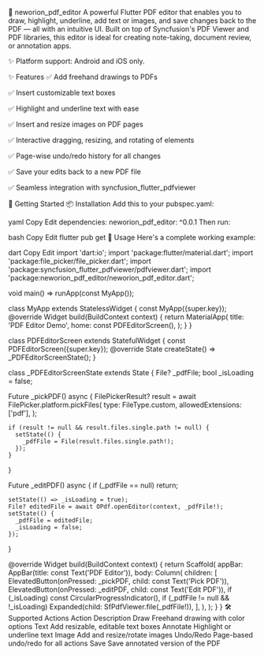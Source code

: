 📄 neworion_pdf_editor
A powerful Flutter PDF editor that enables you to draw, highlight, underline, add text or images, and save changes back to the PDF — all with an intuitive UI. Built on top of Syncfusion's PDF Viewer and PDF libraries, this editor is ideal for creating note-taking, document review, or annotation apps.

✨ Platform support: Android and iOS only.

✨ Features
✅ Add freehand drawings to PDFs

✅ Insert customizable text boxes

✅ Highlight and underline text with ease

✅ Insert and resize images on PDF pages

✅ Interactive dragging, resizing, and rotating of elements

✅ Page-wise undo/redo history for all changes

✅ Save your edits back to a new PDF file

✅ Seamless integration with syncfusion_flutter_pdfviewer

🚀 Getting Started
📦 Installation
Add this to your pubspec.yaml:

yaml
Copy
Edit
dependencies:
  neworion_pdf_editor: ^0.0.1
Then run:

bash
Copy
Edit
flutter pub get
📂 Usage
Here's a complete working example:

dart
Copy
Edit
import 'dart:io';
import 'package:flutter/material.dart';
import 'package:file_picker/file_picker.dart';
import 'package:syncfusion_flutter_pdfviewer/pdfviewer.dart';
import 'package:neworion_pdf_editor/neworion_pdf_editor.dart';

void main() => runApp(const MyApp());

class MyApp extends StatelessWidget {
  const MyApp({super.key});
  @override
  Widget build(BuildContext context) {
    return MaterialApp(
      title: 'PDF Editor Demo',
      home: const PDFEditorScreen(),
    );
  }
}

class PDFEditorScreen extends StatefulWidget {
  const PDFEditorScreen({super.key});
  @override
  State<PDFEditorScreen> createState() => _PDFEditorScreenState();
}

class _PDFEditorScreenState extends State<PDFEditorScreen> {
  File? _pdfFile;
  bool _isLoading = false;

  Future<void> _pickPDF() async {
    FilePickerResult? result = await FilePicker.platform.pickFiles(
      type: FileType.custom,
      allowedExtensions: ['pdf'],
    );

    if (result != null && result.files.single.path != null) {
      setState(() {
        _pdfFile = File(result.files.single.path!);
      });
    }
  }

  Future<void> _editPDF() async {
    if (_pdfFile == null) return;

    setState(() => _isLoading = true);
    File? editedFile = await OPdf.openEditor(context, _pdfFile!);
    setState(() {
      _pdfFile = editedFile;
      _isLoading = false;
    });
  }

  @override
  Widget build(BuildContext context) {
    return Scaffold(
      appBar: AppBar(title: const Text('PDF Editor')),
      body: Column(
        children: [
          ElevatedButton(onPressed: _pickPDF, child: const Text('Pick PDF')),
          ElevatedButton(onPressed: _editPDF, child: const Text('Edit PDF')),
          if (_isLoading) const CircularProgressIndicator(),
          if (_pdfFile != null && !_isLoading)
            Expanded(child: SfPdfViewer.file(_pdfFile!)),
        ],
      ),
    );
  }
}
🛠️ Supported Actions
Action	Description
Draw	Freehand drawing with color options
Text	Add resizable, editable text boxes
Annotate	Highlight or underline text
Image	Add and resize/rotate images
Undo/Redo	Page-based undo/redo for all actions
Save	Save annotated version of the PDF
